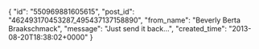  {
   "id": "550969881605615",
   "post_id": "462493170453287_495437137158890",
   "from_name": "Beverly Berta Braakschmack",
   "message": "Just send it back...",
   "created_time": "2013-08-20T18:38:02+0000"
 }
